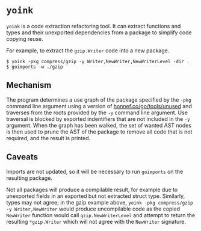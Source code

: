 # `yoink`

`yoink` is a code extraction refactoring tool. It can extract functions and types and their unexported dependencies from a package to simplify code copying reuse.

For example, to extract the `gzip.Writer` code into a new package.
```
$ yoink -pkg compress/gzip -y Writer,NewWriter,NewWriterLevel -dir .
$ goimports -w ./gzip
```

## Mechanism

The program determines a use graph of the package specified by the `-pkg` command line argument using a version of [honnef.co/go/tools/unused](https://pkg.go.dev/honnef.co/go/tools/unused) and traverses from the roots provided by the `-y` command line argument. Use traversal is blocked by exported indentifiers that are not included in the `-y` argument. When the graph has been walked, the set of wanted AST nodes is then used to prune the AST of the package to remove all code that is not required, and the result is printed.

## Caveats

Imports are not updated, so it will be necessary to run `goimports` on the resulting package.

Not all packages will produce a compilable result, for example due to unexported fields in an exported but not extracted struct type. Similarly, types may not agree; in the gzip example above, `yoink -pkg compress/gzip -y Writer,NewWriter` would produce uncompilable code as the copied `NewWriter` function would call `gzip.NewWriterLevel` and attempt to return the resulting `*gzip.Writer` which will not agree with the `NewWriter` signature.